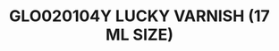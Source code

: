 ---
layout: product
title: "GLO020104Y LUCKY VARNISH (17 ML SIZE)"
price: "300" 
desc: "Akrilni Lak"
img_path: "/assets/img/A.MIG-2057.jpg"
brand: "AMMO"
available: true
special_offer: false
new: false
soon: false
cat: "020000"
subcat: "020100"
subsubcat: "020104"
sifra: "A.MIG-2057"
popular: false
---